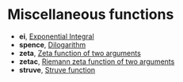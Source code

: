 # Miscellaneous functions

* **ei**, [Exponential Integral](doubldoc.md#ei)
* **spence**, [Dilogarithm](doubldoc.md#spence)
* **zeta**, [Zeta function of two arguments](doubldoc.md#zeta)
* **zetac**, [Riemann zeta function of two arguments](doubldoc.md#zetac)
* **struve**, [Struve function](doubldoc.md#struve)
